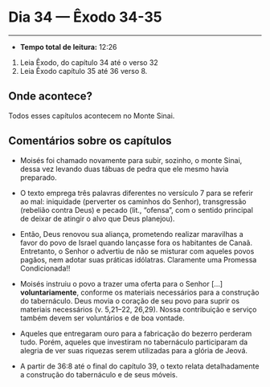 # Dia 34 — Êxodo 34-35

---

- **Tempo total de leitura:** 12:26

1. Leia Êxodo, do capítulo 34 até o verso 32
2. Leia Êxodo capítulo 35 até 36 verso 8.

## Onde acontece?

Todos esses capítulos acontecem no Monte Sinai.

## Comentários sobre os capítulos

- Moisés foi chamado novamente para subir, sozinho, o monte Sinai, dessa vez levando duas tábuas de pedra que ele mesmo havia preparado.


- O texto emprega três palavras diferentes no versículo 7 para se referir ao mal: iniquidade (perverter os caminhos do Senhor), transgressão (rebelião contra Deus) e pecado (lit., “ofensa”, com o sentido principal de deixar de atingir o alvo que Deus planejou).


- Então, Deus renovou sua aliança, prometendo realizar maravilhas a favor do povo de Israel quando lançasse fora os habitantes de Canaã. Entretanto, o Senhor o advertiu de não se misturar com aqueles povos pagãos, nem adotar suas práticas idólatras. Claramente uma Promessa Condicionada!!


- Moisés instruiu o povo a trazer uma oferta para o Senhor […] **voluntariamente**, conforme os materiais necessários para a construção do tabernáculo. Deus movia o coração de seu povo para suprir os materiais necessários (v. 5,21–22, 26,29). Nossa contribuição e serviço também devem ser voluntários e de boa vontade.


- Aqueles que entregaram ouro para a fabricação do bezerro perderam tudo. Porém, aqueles que investiram no tabernáculo participaram da alegria de ver suas riquezas serem utilizadas para a glória de Jeová.


- A partir de 36:8 até o final do capítulo 39, o texto relata detalhadamente a construção do tabernáculo e de seus móveis.




